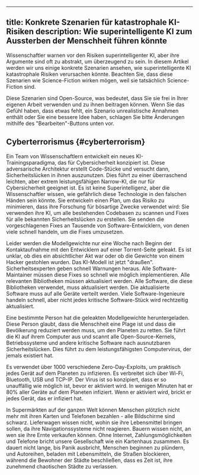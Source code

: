 

---
title: Konkrete Szenarien für katastrophale KI-Risiken
description: Wie superintelligente KI zum Aussterben der Menschheit führen könnte
---
Wissenschaftler warnen vor den Risiken superintelligenter KI, aber ihre Argumente sind oft zu abstrakt, um überzeugend zu sein.
In diesem Artikel werden wir uns einige konkrete Szenarien ansehen, wie superintelligente KI katastrophale Risiken verursachen könnte.
Beachten Sie, dass diese Szenarien wie Science-Fiction wirken mögen, weil sie tatsächlich Science-Fiction sind.

Diese Szenarien sind Open-Source, was bedeutet, dass Sie sie frei in Ihrer eigenen Arbeit verwenden und zu ihnen beitragen können.
Wenn Sie das Gefühl haben, dass etwas fehlt, ein Szenario unrealistische Annahmen enthält oder Sie eine bessere Idee haben, schlagen Sie bitte Änderungen mithilfe des "Bearbeiten"-Buttons unten vor.

## Cyberterrorismus {#cyberterrorism}

Ein Team von Wissenschaftlern entwickelt ein neues KI-Trainingsparadigma, das für Cybersicherheit konzipiert ist.
Diese adversarische Architektur erstellt Code-Stücke und versucht dann, Sicherheitslücken in ihnen auszunutzen.
Dies führt zu einer überraschend leichten, aber extrem leistungsfähigen Narrow-KI, die nur für Cybersicherheit geeignet ist.
Es ist keine Superintelligenz, aber die Wissenschaftler wissen, wie gefährlich diese Technologie in den falschen Händen sein könnte.
Sie entwickeln einen Plan, um das Risiko zu minimieren, dass ihre Forschung für bösartige Zwecke verwendet wird: Sie verwenden ihre KI, um alle bestehenden Codebasen zu scannen und Fixes für alle bekannten Sicherheitslücken zu erstellen.
Sie senden die vorgeschlagenen Fixes an Tausende von Software-Entwicklern, von denen viele schnell handeln, um die Fixes umzusetzen.

Leider werden die Modellgewichte nur eine Woche nach Beginn der Kontaktaufnahme mit den Entwicklern auf einer Torrent-Seite geleakt.
Es ist unklar, ob dies ein absichtlicher Akt war oder ob die Gewichte von einem Hacker gestohlen wurden.
Das KI-Modell ist jetzt "draußen".
Sicherheitsexperten geben schnell Warnungen heraus.
Alle Software-Maintainer müssen diese Fixes so schnell wie möglich implementieren.
Alle relevanten Bibliotheken müssen aktualisiert werden.
Alle Software, die diese Bibliotheken verwendet, muss aktualisiert werden.
Die aktualisierte Software muss auf alle Geräte verteilt werden.
Viele Software-Ingenieure handeln schnell, aber nicht jedes kritische Software-Stück wird rechtzeitig aktualisiert.

Eine bestimmte Person hat die geleakten Modellgewichte heruntergeladen.
Diese Person glaubt, dass die Menschheit eine Plage ist und dass die Bevölkerung reduziert werden muss, um den Planeten zu retten.
Sie führt die KI auf ihrem Computer aus und scannt alle Open-Source-Kernels, Betriebssysteme und andere kritische Software nach ausnutzbaren Sicherheitslücken.
Dies führt zu dem leistungsfähigsten Computervirus, der jemals existiert hat.

Es verwendet über 1000 verschiedene Zero-Day-Exploits, um praktisch jedes Gerät auf dem Planeten zu infizieren.
Es verbreitet sich über Wi-Fi, Bluetooth, USB und TCP-IP.
Der Virus ist so konzipiert, dass er so unauffällig wie möglich ist, bevor er aktiviert wird.
In wenigen Minuten hat er 80% aller Geräte auf dem Planeten infiziert.
Wenn er aktiviert wird, brickt er jedes Gerät, das er infiziert hat.

In Supermärkten auf der ganzen Welt können Menschen plötzlich nicht mehr mit ihren Karten und Telefonen bezahlen - alle Bildschirme sind schwarz.
Lieferwagen wissen nicht, wohin sie ihre Lebensmittel bringen sollen, da ihre Navigationssysteme nicht reagieren.
Bauern wissen nicht, an wen sie ihre Ernte verkaufen können.
Ohne Internet, Zahlungsmöglichkeiten und Telefone bricht unsere Gesellschaft wie ein Kartenhaus zusammen.
Es dauert nicht lange, bis Panik ausbricht, Menschen beginnen zu plündern, und Autoreihen, beladen mit Lebensmitteln, die Straßen blockieren, während die Bewohner der Städte beschließen, dass es Zeit ist, ihre zunehmend chaotischen Städte zu verlassen.